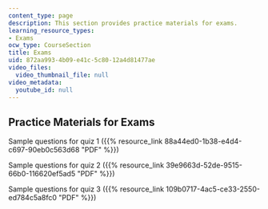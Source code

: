 ```yaml
---
content_type: page
description: This section provides practice materials for exams.
learning_resource_types:
- Exams
ocw_type: CourseSection
title: Exams
uid: 872aa993-4b09-e41c-5c80-12a4d81477ae
video_files:
  video_thumbnail_file: null
video_metadata:
  youtube_id: null
---
```


Practice Materials for Exams
----------------------------

Sample questions for quiz 1 ({{% resource_link 88a44ed0-1b38-e4d4-c697-90eb0c563d68 "PDF" %}})

Sample questions for quiz 2 ({{% resource_link 39e9663d-52de-9515-66b0-116620ef5ad5 "PDF" %}})

Sample questions for quiz 3 ({{% resource_link 109b0717-4ac5-ce33-2550-ed784c5a8fc0 "PDF" %}})